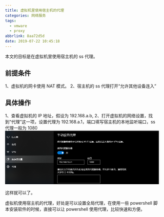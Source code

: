 ```yaml
---
title: 虚拟机里使用宿主机的代理
categories: 网络服务
tags:
  - vmware
  - proxy
abbrlink: 8aa72d5d
date: 2019-07-22 10:45:18
---
```


本文的目标是在虚拟机里使用宿主机的 ss 代理。

## 前提条件

1、虚拟机的网卡使用 NAT 模式。
2、宿主机的 ss 代理打开“允许其他设备连入”

## 具体操作

1、查看虚拟机的 IP 地址，假设为 192.168.a.b,
2、打开虚拟机的网络设置，找到“代理”这一项，设置代理为 192.168.a.1，端口填写宿主机的本地监听端口，ss 代理一般为 1080
![虚拟机网络代理配置](/images/虚拟机里使用宿主机的代理/虚拟机网络代理配置.png)

这样就可以了。

虚拟机使用宿主机的代理，好处是可以设置全局代理，在使用一些 powershell 脚本安装软件的时候，直接可以让 powershell 使用代理，比较快速和方便。
